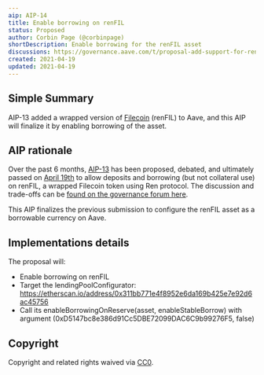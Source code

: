 ```yaml
---
aip: AIP-14
title: Enable borrowing on renFIL
status: Proposed
author: Corbin Page (@corbinpage)
shortDescription: Enable borrowing for the renFIL asset
discussions: https://governance.aave.com/t/proposal-add-support-for-renfil-filecoin/1059
created: 2021-04-19
updated: 2021-04-19
---
```


<!--You can leave these HTML comments in your merged AIP and delete the visible duplicate text guides, they will not appear and may be helpful to refer to if you edit it again. This is the suggested template for new AIPs. Note that an AIP number will be assigned by an editor. When opening a pull request to submit your AIP, please use an abbreviated title in the filename, `AIP-draft_title_abbrev.md`. The title should be 44 characters or less.-->

## Simple Summary

<!--"If you can't explain it simply, you don't understand it well enough." Provide a simplified and layman-accessible explanation of the AIP.-->

AIP-13 added a wrapped version of [Filecoin](https://filecoin.io/) (renFIL) to Aave, and this AIP will finalize it by enabling borrowing of the asset.

## AIP rationale

Over the past 6 months, [AIP-13](https://github.com/aave/aip/blob/Pending-AIPs/content/aips/AIP-13.md
) has been proposed, debated, and ultimately passed on [April 19th](https://app.aave.com/governance/8-QmY4AYSTrxVvqTprSjwuaTiECzrWEs2JJFwTx6UNpYMepW) to allow deposits and borrowing (but not collateral use) on renFIL, a wrapped Filecoin token using Ren protocol. The discussion and trade-offs can be [found on the governance forum here](https://governance.aave.com/t/proposal-add-support-for-renfil-filecoin/1059).

This AIP finalizes the previous submission to configure the renFIL asset as a borrowable currency on Aave.

## Implementations details

The proposal will:
- Enable borrowing on renFIL
- Target the lendingPoolConfigurator: https://etherscan.io/address/0x311bb771e4f8952e6da169b425e7e92d6ac45756
- Call its enableBorrowingOnReserve(asset, enableStableBorrow) with argument (0xD5147bc8e386d91Cc5DBE72099DAC6C9b99276F5, false)

## Copyright

Copyright and related rights waived via [CC0](https://creativecommons.org/publicdomain/zero/1.0/).
